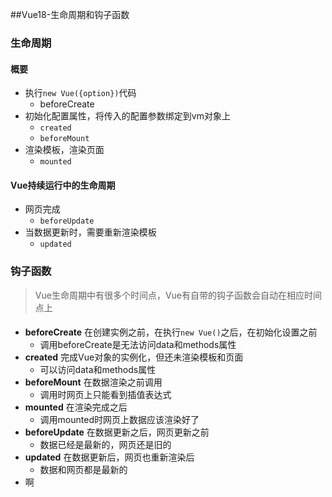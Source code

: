 ##Vue18-生命周期和钩子函数
### 生命周期
#### 概要
* 执行`new Vue({option})`代码
  * beforeCreate
* 初始化配置属性，将传入的配置参数绑定到vm对象上
  * `created`
  * `beforeMount`
* 渲染模板，渲染页面
  * `mounted`
#### Vue持续运行中的生命周期
* 网页完成
  * `beforeUpdate`
* 当数据更新时，需要重新渲染模板
  * `updated`
### 钩子函数
> Vue生命周期中有很多个时间点，Vue有自带的钩子函数会自动在相应时间点上
#### 
* **beforeCreate** 在创建实例之前，在执行`new Vue()`之后，在初始化设置之前
  * 调用beforeCreate是无法访问data和methods属性
* **created** 完成Vue对象的实例化，但还未渲染模板和页面
  * 可以访问data和methods属性
* **beforeMount** 在数据渲染之前调用
  * 调用时网页上只能看到插值表达式
* **mounted** 在渲染完成之后
  * 调用mounted时网页上数据应该渲染好了
* **beforeUpdate** 在数据更新之后，网页更新之前
  * 数据已经是最新的，网页还是旧的
* **updated** 在数据更新后，网页也重新渲染后
  * 数据和网页都是最新的
* 啊